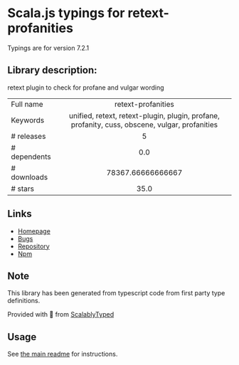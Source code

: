 
# Scala.js typings for retext-profanities

Typings are for version 7.2.1

## Library description:
retext plugin to check for profane and vulgar wording

|                    |                 |
| ------------------ | :-------------: |
| Full name          | retext-profanities |
| Keywords           | unified, retext, retext-plugin, plugin, profane, profanity, cuss, obscene, vulgar, profanities |
| # releases         | 5 |
| # dependents       | 0.0 |
| # downloads        | 78367.66666666667 |
| # stars            | 35.0 |

## Links
- [Homepage](https://github.com/retextjs/retext-profanities#readme)
- [Bugs](https://github.com/retextjs/retext-profanities/issues)
- [Repository](https://github.com/retextjs/retext-profanities)
- [Npm](https://www.npmjs.com/package/retext-profanities)
    


## Note
This library has been generated from typescript code from first party type definitions.

Provided with :purple_heart: from [ScalablyTyped](https://github.com/oyvindberg/ScalablyTyped)

## Usage
See [the main readme](../../readme.md) for instructions.


